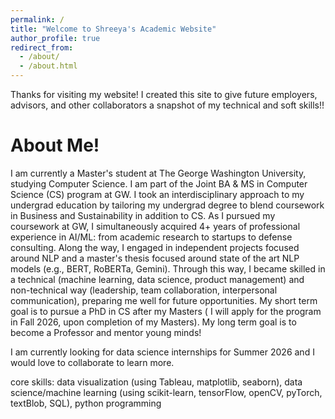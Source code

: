 ```yaml
---
permalink: /
title: "Welcome to Shreeya's Academic Website"
author_profile: true
redirect_from: 
  - /about/
  - /about.html
---
```


Thanks for visiting my website! I created this site to give future employers, advisors, and other collaborators a snapshot of my technical and soft skills!! 


About Me!
======

I am currently a Master's student at The George Washington University, studying Computer Science. I am part of the Joint BA & MS in Computer Science (CS) program at GW. I took an interdisciplinary approach to my undergrad education by tailoring my undergrad degree to blend coursework in Business and Sustainability in addition to CS. As I pursued my coursework at GW, I simultaneously acquired 4+ years of professional experience in AI/ML: from academic research to startups to defense consulting. Along the way, I  engaged in independent projects focused around NLP and a master's thesis focused around state of the art NLP models (e.g., BERT, RoBERTa, Gemini). Through this way, I became skilled in a technical (machine learning, data science, product management) and non-technical way (leadership, team collaboration, interpersonal communication), preparing me well for future opportunities. My short term goal is to pursue a PhD in CS after my Masters ( I will apply for the program in Fall 2026, upon completion of my Masters). My long term goal is to become a Professor and mentor young minds!

I am currently looking for data science internships for Summer 2026 and I would love to collaborate to learn more. 

core skills: data visualization (using Tableau, matplotlib, seaborn), data science/machine learning (using scikit-learn, tensorFlow, openCV, pyTorch, textBlob, SQL), python programming

